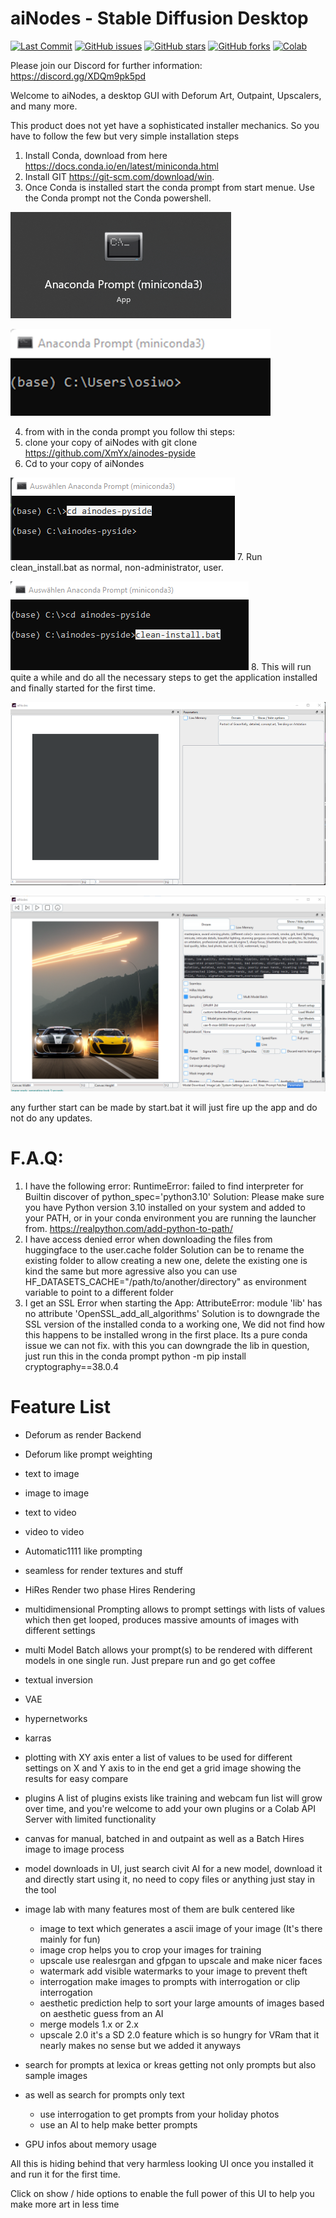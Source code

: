 # aiNodes - Stable Diffusion Desktop

<p align="left">
<a href="https://github.com/XmYx/ainodes-pyside/commits"><img alt="Last Commit" src="https://img.shields.io/github/last-commit/XmYx/ainodes-pyside"></a>
<a href="https://github.com/XmYx/ainodes-pyside/issues"><img alt="GitHub issues" src="https://img.shields.io/github/issues/XmYx/ainodes-pyside"></a>
<a href="https://github.com/XmYx/ainodes-pyside/stargazers"><img alt="GitHub stars" src="https://img.shields.io/github/stars/XmYx/ainodes-pyside"></a>
<a href="https://github.com/XmYx/ainodes-pyside/network"><img alt="GitHub forks" src="https://img.shields.io/github/forks/XmYx/ainodes-pyside"></a>
<a href="https://github.com/XmYx/ainodes-pyside/blob/main/aiNodes_webAPI_colab_v0_0_2_public.ipynb"><img alt="Colab" src="https://colab.research.google.com/assets/colab-badge.svg"></a>  
</p>

Please join our Discord for further information: https://discord.gg/XDQm9pk5pd

Welcome to aiNodes, a desktop GUI with Deforum Art, Outpaint, Upscalers, and many more.

This product does not yet have a sophisticated installer mechanics.
So you have to follow the few but very simple installation steps

1. Install Conda, download from here https://docs.conda.io/en/latest/miniconda.html
2. Install GIT https://git-scm.com/download/win.
3. Once Conda is installed start the conda prompt from start menue. Use the Conda prompt not the Conda powershell.

![img.png](installImages/img_c.png)

![img.png](installImages/img.png)

4. from with in the conda prompt you follow thi steps:
5. clone your copy of aiNodes with git clone https://github.com/XmYx/ainodes-pyside
6. Cd to your copy of aiNondes

![img.png](installImages/img2.png)
7.	Run clean_install.bat as normal, non-administrator, user.

![img.png](installImages/img3.png)
8. This will run quite a while and do all the necessary steps to get the application installed and finally started for the first time.

![img.png](installImages/img4.png)

![img.png](installImages/img_running.png)

any further start can be made by start.bat it will just fire up the app and do not do any updates.

# F.A.Q:

1. I have the following error: RuntimeError: failed to find interpreter for Builtin discover of python_spec='python3.10'
Solution: Please make sure you have Python version 3.10 installed on your system and added to your PATH, or in your conda environment you are running the launcher from.
https://realpython.com/add-python-to-path/
2. I have access denied error when downloading the files from huggingface to the user\.cache folder
Solution can be to rename the existing folder to allow creating a new one, delete the existing one is kind the same but more agressive
also you can use HF_DATASETS_CACHE="/path/to/another/directory" as environment variable to point to a different folder
3. I get an SSL Error when starting the App: AttributeError: module 'lib' has no attribute 'OpenSSL_add_all_algorithms'
Solution is to downgrade the SSL version of the installed conda to a working one, 
We did not find how this happens to be installed wrong in the first place. Its a pure conda issue we can not fix.
with this you can downgrade the lib in question, just run this in the conda prompt python -m pip install cryptography==38.0.4



# Feature List
- Deforum as render Backend
- Deforum like prompt weighting
- text to image
- image to image
- text to video
- video to video
- Automatic1111 like prompting

- seamless for render textures and stuff
- HiRes Render two phase Hires Rendering
- multidimensional Prompting allows to prompt settings with lists of values which then get looped, produces massive amounts of images with different settings
- multi Model Batch allows your prompt(s) to be rendered with different models in one single run. Just prepare run and go get coffee
- textual inversion 
- VAE
- hypernetworks
- karras
- plotting with XY axis enter a list of values to be used for different settings on X and Y axis to in the end get a grid image showing the results for easy compare
- plugins A list of plugins exists like training and webcam fun list will grow over time, and you're welcome to add your own plugins or a Colab API Server with limited functionality
- canvas for manual, batched in and outpaint as well as a Batch Hires image to image process
- model downloads in UI, just search civit AI for a new model, download it and directly start using it, no need to copy files or anything just stay in the tool
- image lab with many features most of them are bulk centered like
  - image to text which generates a ascii image of your image (It's there mainly for fun)
  - image crop helps you to crop your images for training
  - upscale use realesrgan and gfpgan to upscale and make nicer faces
  - watermark add visible watermarks to your image to prevent theft
  - interrogation make images to prompts with interrogation or clip interrogation
  - aesthetic prediction help to sort your large amounts of images based on aesthetic guess from an AI
  - merge models 1.x or 2.x
  - upscale 2.0 it's a SD 2.0 feature which is so hungry for VRam that it nearly makes no sense but we added it anyways
- search for prompts at lexica or kreas getting not only prompts but also sample images
- as well as search for prompts only text
  - use interrogation to get prompts from your holiday photos
  - use an AI to help make better prompts
- GPU infos about memory usage

All this is hiding behind that very harmless looking UI once you installed it and run it for the first time.

Click on show / hide options to enable the full power of this UI to help you make more art in less time







